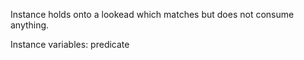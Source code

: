 Instance holds onto a lookead which matches but does not consume anything.

Instance variables:
	predicate		<RxmLink>